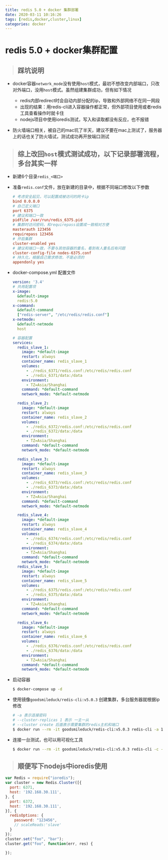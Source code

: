 ```yaml
---
title: redis 5.0 + docker 集群部署
date: 2020-03-11 10:16:26
tags: [redis,docker,cluster,linux]
categories: docker
---
```


# redis 5.0 + docker集群配置

> ## 踩坑说明

* docker容器`network_mode`没有使用`host`模式，最初不想改变内部端口，只改对外端口，没用`host`模式。虽然组建集群成功，但有如下情况
  * redis内部redirect时会自动内部分配的ip，导致和外部网络不在同一网段
  * 出现的结果：用redis-cli进入容器操作都正常，但外部项目使用或者redis工具查看操作时就卡住
  * nodejs项目中使用ioredis测试，写入和读取都没有反应，也不报错

* 防火墙端口相关，被自己的mac坑了半天，建议不要在mac上测试了，服务器上的话也关了防火墙试，测试成功再开放端口测试

> ## 综上改回`host`模式测试成功，以下记录部署流程，多台其实一样

* 新建6个目录`redis_<端口>`

* 准备`redis.conf`文件，放在新建的目录中，根据不同端口修改以下参数
  ```conf
  # 考虑安全起见，可以配置成被访问的网卡ip
  bind 0.0.0.0
  # 自己定义端口
  port 6375
  # 建议和端口一致
  pidfile /var/run/redis_6375.pid
  # 集群时访问密码，和requirepass设置成一致相对方便
  masterauth 123456
  requirepass 123456
  # 开启集群
  cluster-enabled yes
  # 建议和端口一致，不要与其他容器的重名，看到有人重名后有问题
  cluster-config-file nodes-6375.conf
  # 持久化，根据自己需求修改，不是必须的
  appendonly yes
  ```

* docker-compose.yml 配置文件
  ```yml
  version: '3.4'
  # 共用配置项
  x-image:
    &default-image
    redis:5.0
  x-command:
    &default-command
    ["redis-server", "/etc/redis/redis.conf"]  
  x-netmode:
    &default-netmode
    host

  # 容器配置
  services:
    redis_slave_1:    
      image: *default-image
      restart: always
      container_name: redis_slave_1
      volumes:
        - ./redis_6371/redis.conf:/etc/redis/redis.conf 
        - ./redis_6371/data:/data
      environment: 
        - TZ=Asia/Shanghai
      command: *default-command
      network_mode: *default-netmode

    redis_slave_2:    
      image: *default-image
      restart: always
      container_name: redis_slave_2
      volumes:
        - ./redis_6372/redis.conf:/etc/redis/redis.conf 
        - ./redis_6372/data:/data
      environment: 
        - TZ=Asia/Shanghai
      command: *default-command
      network_mode: *default-netmode

    redis_slave_3:    
      image: *default-image
      restart: always
      container_name: redis_slave_3
      volumes:
        - ./redis_6373/redis.conf:/etc/redis/redis.conf 
        - ./redis_6373/data:/data
      environment: 
        - TZ=Asia/Shanghai
      command: *default-command
      network_mode: *default-netmode

    redis_slave_4:    
      image: *default-image
      restart: always
      container_name: redis_slave_4
      volumes:
        - ./redis_6374/redis.conf:/etc/redis/redis.conf 
        - ./redis_6374/data:/data
      environment: 
        - TZ=Asia/Shanghai
      command: *default-command
      network_mode: *default-netmode
    redis_slave_5:    
      image: *default-image
      restart: always
      container_name: redis_slave_5
      volumes:
        - ./redis_6375/redis.conf:/etc/redis/redis.conf 
        - ./redis_6375/data:/data
      environment: 
        - TZ=Asia/Shanghai
      command: *default-command
      network_mode: *default-netmode

    redis_slave_6:    
      image: *default-image
      restart: always
      container_name: redis_slave_6
      volumes:
        - ./redis_6376/redis.conf:/etc/redis/redis.conf 
        - ./redis_6376/data:/data
      environment: 
        - TZ=Asia/Shanghai
      command: *default-command
      network_mode: *default-netmode
  ```
* 启动容器
  ```bash
  $ docker-compose up -d
  ```
* 使用镜像`goodsmileduck/redis-cli:v5.0.3` 创建集群，多台服务器就根据ip修改
  ```bash
  # -a 表示连接密码
  # --cluster-replicas 1 表示 一主一从
  # --cluster create 后面表示需要集群的redis主机和端口
  $ docker run --rm -it goodsmileduck/redis-cli:v5.0.3 redis-cli -a 123456 --cluster-replicas 1 --cluster create 192.168.30.111:6371 192.168.30.111:6372 192.168.30.111:6373 192.168.30.111:6374  192.168.30.111:6375 192.168.30.111:6376
  ```
* 连接一台测试，也可以用可视化工具
  ```bash
  $ docker run --rm -it goodsmileduck/redis-cli:v5.0.3 redis-cli -c -h 192.168.30.111 -p 6371 -a 123456
  ```

> ## 顺便写下nodejs中ioredis使用

```javascript
var Redis = require("ioredis");
var cluster = new Redis.Cluster([{
  port: 6371,
  host: '192.168.30.111',
}, {
  port: 6372,
  host: '192.168.30.111',
}], {
  redisOptions: {
    password: "123456",
    // scaleReads:'slave'
  }
});
cluster.set("foo", "bar");
cluster.get("foo", function(err, res) {

});
```
